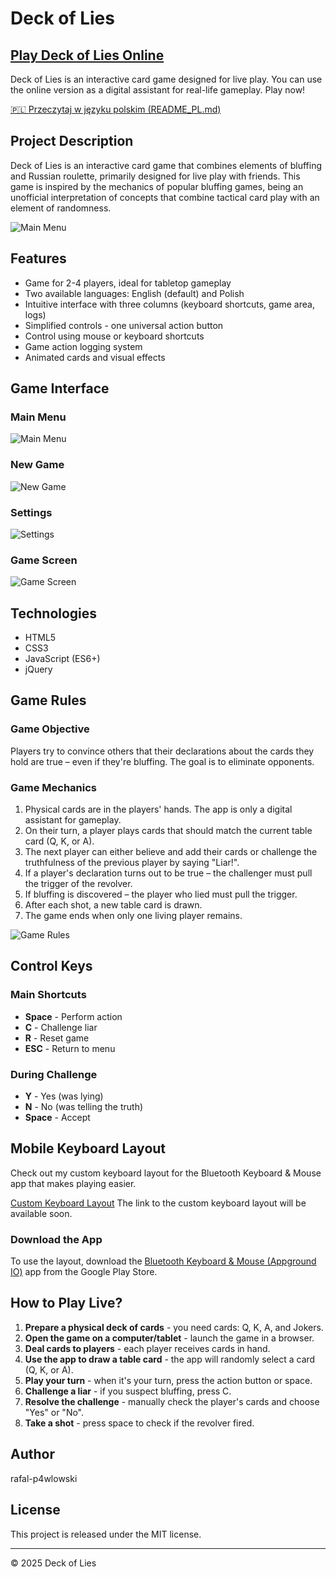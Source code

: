 # Deck of Lies

## [Play Deck of Lies Online](https://rafal-p4wlowski.github.io/Deck-of-Lies/)

Deck of Lies is an interactive card game designed for live play. You can use the online version as a digital assistant for real-life gameplay. Play now!

[🇵🇱 Przeczytaj w języku polskim (README_PL.md)](README_PL.md)

## Project Description

Deck of Lies is an interactive card game that combines elements of bluffing and Russian roulette, primarily designed for live play with friends. This game is inspired by the mechanics of popular bluffing games, being an unofficial interpretation of concepts that combine tactical card play with an element of randomness.

![Main Menu](images/readme/main-menu.png)

## Features

- Game for 2-4 players, ideal for tabletop gameplay
- Two available languages: English (default) and Polish
- Intuitive interface with three columns (keyboard shortcuts, game area, logs)
- Simplified controls - one universal action button
- Control using mouse or keyboard shortcuts
- Game action logging system
- Animated cards and visual effects

## Game Interface

### Main Menu
![Main Menu](images/readme/main-menu.png)

### New Game
![New Game](images/readme/new-game.png)

### Settings
![Settings](images/readme/settings.png)

### Game Screen
![Game Screen](images/readme/game-screen.png)

## Technologies

- HTML5
- CSS3
- JavaScript (ES6+)
- jQuery

## Game Rules

### Game Objective

Players try to convince others that their declarations about the cards they hold are true – even if they're bluffing. The goal is to eliminate opponents.

### Game Mechanics

1. Physical cards are in the players' hands. The app is only a digital assistant for gameplay.
2. On their turn, a player plays cards that should match the current table card (Q, K, or A).
3. The next player can either believe and add their cards or challenge the truthfulness of the previous player by saying "Liar!".
4. If a player's declaration turns out to be true – the challenger must pull the trigger of the revolver.
5. If bluffing is discovered – the player who lied must pull the trigger.
6. After each shot, a new table card is drawn.
7. The game ends when only one living player remains.

![Game Rules](images/readme/game-rules.png)

## Control Keys

### Main Shortcuts
- **Space** - Perform action
- **C** - Challenge liar
- **R** - Reset game
- **ESC** - Return to menu

### During Challenge
- **Y** - Yes (was lying)
- **N** - No (was telling the truth)
- **Space** - Accept

## Mobile Keyboard Layout

Check out my custom keyboard layout for the Bluetooth Keyboard & Mouse app that makes playing easier.

[Custom Keyboard Layout](https://appground.io/layout/)
The link to the custom keyboard layout will be available soon.

### Download the App

To use the layout, download the [Bluetooth Keyboard & Mouse (Appground IO)](https://play.google.com/store/apps/details?id=io.appground.blek) app from the Google Play Store.

## How to Play Live?

1. **Prepare a physical deck of cards** - you need cards: Q, K, A, and Jokers.
2. **Open the game on a computer/tablet** - launch the game in a browser.
3. **Deal cards to players** - each player receives cards in hand.
4. **Use the app to draw a table card** - the app will randomly select a card (Q, K, or A).
5. **Play your turn** - when it's your turn, press the action button or space.
6. **Challenge a liar** - if you suspect bluffing, press C.
7. **Resolve the challenge** - manually check the player's cards and choose "Yes" or "No".
8. **Take a shot** - press space to check if the revolver fired.

## Author

rafal-p4wlowski

## License

This project is released under the MIT license.

---

© 2025 Deck of Lies